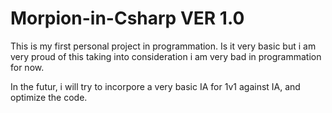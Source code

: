 # Morpion-in-Csharp VER 1.0

This is my first personal project in programmation.
Is it very basic but i am very proud of this taking  into consideration i am very bad in programmation for now.

In the futur, i will try to incorpore a very basic IA for 1v1 against IA, and optimize the code.

